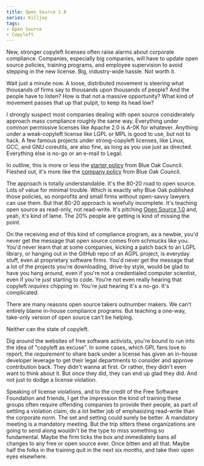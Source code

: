 ```yaml
---
title: Open Source 1.0
series: Killjoy
tags:
- Open Source
- Copyleft
---
```


New, stronger copyleft licenses often raise alarms about corporate compliance.  Companies, especially big companies, will have to update open source policies, training programs, and employee supervision to avoid stepping in the new license.  Big, industry-wide hassle.  Not worth it.

Wait just a minute now.  A loose, distributed movement is steering what thousands of firms say to thousands upon thousands of people?  And the people have to listen?  How is that not a massive opportunity?  What kind of movement passes that up that pulpit, to keep its head low?

I strongly suspect most companies dealing with open source considerately approach mass compliance roughly the same way.  Everything under common permissive licenses like Apache 2.0 is A-0K for whatever.  Anything under a weak-copyleft license like LGPL or MPL is good to use, but not to hack.  A few famous projects under strong-copyleft licenses, like Linux, GCC, and GNU coreutils, are also fine, as long as you use just as directed.  Everything else is no-go or an e-mail to Legal.

In outline, this is more or less the [starter policy](https://blueoakcouncil.org/starter-policy) from Blue Oak Council.  Fleshed out, it's more like the [company policy](https://blueoakcouncil.org/company-policy) from Blue Oak Council.

The approach is totally understandable.  It's the 80-20 road to open source.  Lots of value for minimal trouble.  Which is exactly why Blue Oak published those policies, so nonprofits and small firms without open-savvy lawyers can use them.  But that 80-20 approach is woefully incomplete.  It's teaching open source as read-only, not read-write.  It's pitching [Open Source 1.0](https://en.wikipedia.org/wiki/Web_2.0#Web_1.0) and, yeah, it's kind of lame.  The 20% people are getting is kind of missing the point.

On the receiving end of this kind of compliance program, as a newbie, you'd never get the message that open source comes from schmucks like you.  You'd never learn that at some companies, kicking a patch back to an LGPL library, or hanging out in the GitHub repo of an AGPL project, is everyday stuff, even at proprietary software firms.  You'd never get the message that a lot of the projects you're downloading, drive-by style, would be glad to have you hang around, even if you're not a credentialed computer scientist, even if you're just starting to code.  You're not even really hearing that copyleft _requires_ chipping in.  You're just hearing it's a no-go.  It's complicated.

There are many reasons open source takers outnumber makers.  We can't entirely blame in-house compliance programs.  But teaching a one-way, take-only version of open source can't be helping.

Neither can the state of copyleft.

Dig around the websites of free software activists, you're bound to run into the idea of "copyleft as excuse".  In some cases, which GPL fans love to report, the _requirement_ to share back under a license has given an in-house developer leverage to get their legal departments to consider and approve contribution back.  They didn't wanna at first.  Or rather, they didn't even want to think about it.  But once they did, they can end up glad they did.  And not just to dodge a license violation.

Speaking of license violations, and to the credit of the Free Software Foundation and friends, I get the impression the kind of training these groups often require offending companies to provide their people, as part of settling a violation claim, do a lot better job of emphasizing read-write than the corporate norm.  The set and setting could surely be better.  A mandatory meeting is a mandatory meeting.  But the trip sitters these organizations are going to send along wouldn't be the type to miss something so fundamental.  Maybe the firm ticks the box and immediately bans all changes to any free or open source ever.  Once bitten and all that.  Maybe half the folks in the training quit in the next six months, and take their open eyes elsewhere.
